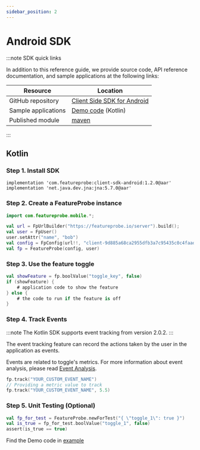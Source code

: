 ```yaml
---
sidebar_position: 2
---
```


# Android SDK

:::note SDK quick links

In addition to this reference guide, we provide source code, API reference documentation, and sample applications at the following links:

| **Resource**  | **Location**                                                 |
| ------------- | ------------------------------------------------------------ |
| GitHub repository | [Client Side SDK for Android](https://github.com/FeatureProbe/client-sdk-mobile/tree/main/sdk-android) |
| Sample applications      | [Demo code](https://github.com/FeatureProbe/client-sdk-mobile/tree/main/examples/demo-android) (Kotlin) |
| Published module    | [maven](https://mvnrepository.com/artifact/com.featureprobe/client-sdk-android) |

:::

## Kotlin

### Step 1. Install SDK

```shell
implementation 'com.featureprobe:client-sdk-android:1.2.0@aar'
implementation 'net.java.dev.jna:jna:5.7.0@aar'
```

### Step 2. Create a FeatureProbe instance

```kotlin
import com.featureprobe.mobile.*;

val url = FpUrlBuilder("https://featureprobe.io/server").build();
val user = FpUser()
user.setAttr("name", "bob")
val config = FpConfig(url!!, "client-9d885a68ca2955dfb3a7c95435c0c4faad70b50d", 10u, true)
val fp = FeatureProbe(config, user)
```

### Step 3.  Use the feature toggle

``` kotlin
val showFeature = fp.boolValue("toggle_key", false)
if (showFeature) {
    # application code to show the feature
} else {
    # the code to run if the feature is off
}
```

### Step 4. Track Events

:::note
The Kotlin SDK supports event tracking from version 2.0.2.
:::


The event tracking feature can record the actions taken by the user in the application as events.

Events are related to toggle's metrics. For more information about event analysis, please read [Event Analysis](../../tutorials/analysis).

```kotlin
fp.track("YOUR_CUSTOM_EVENT_NAME")
// Providing a metric value to track
fp.track("YOUR_CUSTOM_EVENT_NAME", 5.5)
```

### Step 5. Unit Testing (Optional)

```kotlin
val fp_for_test = FeatureProbe.newForTest("{ \"toggle_1\": true }")
val is_true = fp_for_test.boolValue("toggle_1", false)
assert(is_true == true)
```

Find the Demo code in [example](https://github.com/FeatureProbe/client-sdk-mobile/tree/main/examples/)

